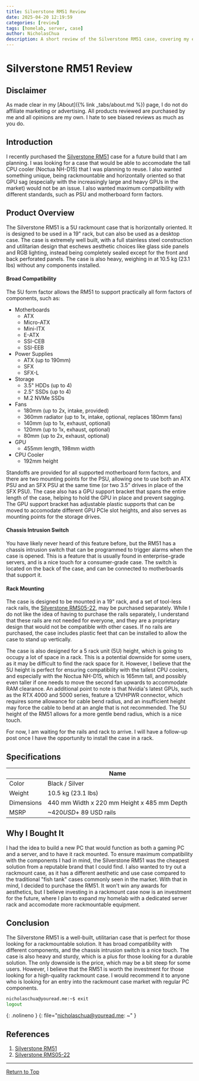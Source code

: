 ```yaml
---
title: Silverstone RM51 Review
date: 2025-04-20 12:19:59
categories: [review]
tags: [homelab, server, case]
author: NicholasChua
description: A short review of the Silverstone RM51 case, covering my experience with it.
---
```


# Silverstone RM51 Review

## Disclaimer

As made clear in my [About]({% link _tabs/about.md %}) page, I do not do affiliate marketing or advertising. All products reviewed are purchased by me and all opinions are my own. I hate to see biased reviews as much as you do.

## Introduction

I recently purchased the [Silverstone RM51][1] case for a future build that I am planning. I was looking for a case that would be able to accomodate the tall CPU cooler (Noctua NH-D15) that I was planning to reuse. I also wanted something unique, being rackmountable and horizontally oriented so that GPU sag (especially with the increasingly large and heavy GPUs in the market) would not be an issue. I also wanted maximum compatibility with different standards, such as PSU and motherboard form factors.

## Product Overview

The Silverstone RM51 is a 5U rackmount case that is horizontally oriented. It is designed to be used in a 19" rack, but can also be used as a desktop case. The case is extremely well built, with a full stainless steel construction and utilitarian design that eschews aesthetic choices like glass side panels and RGB lighting, instead being completely sealed except for the front and back perforated panels. The case is also heavy, weighing in at 10.5 kg (23.1 lbs) without any components installed.

#### Broad Compatibility

The 5U form factor allows the RM51 to support practically all form factors of components, such as:

- Motherboards
  - ATX
  - Micro-ATX
  - Mini-ITX
  - E-ATX
  - SSI-CEB
  - SSI-EEB
- Power Supplies
  - ATX (up to 190mm)
  - SFX
  - SFX-L
- Storage
  - 3.5" HDDs (up to 4)
  - 2.5" SSDs (up to 4)
  - M.2 NVMe SSDs
- Fans
  - 180mm (up to 2x, intake, provided)
  - 360mm radiator (up to 1x, intake, optional, replaces 180mm fans)
  - 140mm (up to 1x, exhaust, optional)
  - 120mm (up to 1x, exhaust, optional)
  - 80mm (up to 2x, exhaust, optional)
- GPU
  - 455mm length, 198mm width
- CPU Cooler
  - 192mm height

Standoffs are provided for all supported motherboard form factors, and there are two mounting points for the PSU, allowing one to use both an ATX PSU and an SFX PSU at the same time (or two 3.5" drives in place of the SFX PSU). The case also has a GPU support bracket that spans the entire length of the case, helping to hold the GPU in place and prevent sagging. The GPU support bracket has adjustable plastic supports that can be moved to accomodate different GPU PCIe slot heights, and also serves as mounting points for the storage drives.

#### Chassis Intrusion Switch

You have likely never heard of this feature before, but the RM51 has a chassis intrusion switch that can be programmed to trigger alarms when the case is opened. This is a feature that is usually found in enterprise-grade servers, and is a nice touch for a consumer-grade case. The switch is located on the back of the case, and can be connected to motherboards that support it.

#### Rack Mounting

The case is designed to be mounted in a 19" rack, and a set of tool-less rack rails, the [Silverstone RMS05-22][2], may be purchased separately. While I do not like the idea of having to purchase the rails separately, I understand that these rails are not needed for everyone, and they are a proprietary design that would not be compatible with other cases. If no rails are purchased, the case includes plastic feet that can be installed to allow the case to stand up vertically.

The case is also designed for a 5 rack unit (5U) height, which is going to occupy a lot of space in a rack. This is a potential downside for some users, as it may be difficult to find the rack space for it. However, I believe that the 5U height is perfect for ensuring compatibility with the tallest CPU coolers, and especially with the Noctua NH-D15, which is 165mm tall, and possibly even taller if one needs to move the second fan upwards to accommodate RAM clearance. An additional point to note is that Nvidia's latest GPUs, such as the RTX 4000 and 5000 series, feature a 12VHPWR connector, which requires some allowance for cable bend radius, and an insufficient height may force the cable to bend at an angle that is not recommended. The 5U height of the RM51 allows for a more gentle bend radius, which is a nice touch.

For now, I am waiting for the rails and rack to arrive. I will have a follow-up post once I have the opportunity to install the case in a rack.

## Specifications

| ‎          | Name                                        |
| ---------- | ------------------------------------------- |
| Color      | Black / Silver                              |
| Weight     | 10.5 kg (23.1 lbs)                          |
| Dimensions | 440 mm Width x 220 mm Height x 485 mm Depth |
| MSRP       | ~$420 USD + ~$89 USD rails                  |

## Why I Bought It

I had the idea to build a new PC that would function as both a gaming PC and a server, and to have it rack mounted. To ensure maximum compatibility with the components I had in mind, the Silverstone RM51 was the cheapest solution from a reputable brand that I could find. I also wanted to try out a rackmount case, as it has a different aesthetic and use case compared to the traditional "fish tank" cases commonly seen in the market. With that in mind, I decided to purchase the RM51. It won't win any awards for aesthetics, but I believe investing in a rackmount case now is an investment for the future, where I plan to expand my homelab with a dedicated server rack and accomodate more rackmountable equipment.

## Conclusion

The Silverstone RM51 is a well-built, utilitarian case that is perfect for those looking for a rackmountable solution. It has broad compatibility with different components, and the chassis intrusion switch is a nice touch. The case is also heavy and sturdy, which is a plus for those looking for a durable solution. The only downside is the price, which may be a bit steep for some users. However, I believe that the RM51 is worth the investment for those looking for a high-quality rackmount case. I would recommend it to anyone who is looking for an entry into the rackmount case market with regular PC components.

```bash
nicholaschua@youread.me:~$ exit
logout
```
{: .nolineno }
{: file="nicholaschua@youread.me: ~" }

## References

1. [Silverstone RM51][1]
2. [Silverstone RMS05-22][2]

[1]: https://www.silverstonetek.com/en/product/info/server-nas/RM51/
[2]: https://www.silverstonetek.com/en/product/info/server-nas/RMS05-22/

---
[Return to Top](#silverstone-rm51-review)
